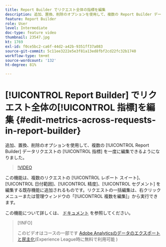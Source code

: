```yaml
---
title: Report Builder でリクエスト全体の指標を編集
description: 追加、置換、削除のオプションを使用して、複数の Report Builder データリクエストの指標を一度に編集できるようになりました。
feature: Report Builder
role: User
level: Intermediate
doc-type: feature video
thumbnail: 23547.jpg
kt: 1769
exl-id: f0ce5bc2-ca6f-44d2-a42b-9351ff37a083
source-git-commit: 5c11ee3222e5e3f81a13ed8fbf2cd22fc32b1740
workflow-type: tm+mt
source-wordcount: '132'
ht-degree: 81%

---
```


# [!UICONTROL Report Builder] でリクエスト全体の[!UICONTROL 指標]を編集 {#edit-metrics-across-requests-in-report-builder}

追加、置換、削除のオプションを使用して、複数の [!UICONTROL Report Builder] データリクエストの [!UICONTROL 指標] を一度に編集できるようになりました。

>[!VIDEO](https://video.tv.adobe.com/v/23547/?quality=12)

この機能は、複数のリクエストの [!UICONTROL レポート スイート]、[!UICONTROL 日付範囲]、[!UICONTROL 精度]、[!UICONTROL セグメント] を編集する既存機能に追加されるものです。リクエストの一括編集は、右クリックメニューまたは管理ウィンドウの「[!UICONTROL 複数を編集]」から実行できます。

この機能について詳しくは、 [ドキュメント](https://experienceleague.adobe.com/docs/analytics/analyze/report-builder/manage-requests/edit-multiple-metrics.html?lang=ja) を参照してください。

>[!INFO]
>
> このビデオはコースの一部です [Adobe Analyticsのデータのエクスポートと民主化](https://experienceleague.adobe.com/?recommended=Analytics-A-1-2022.1.democratizing)(Experience League時に無料で利用可能 )